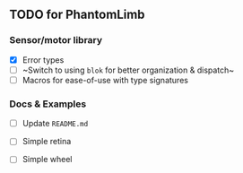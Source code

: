 
## TODO for PhantomLimb

### Sensor/motor library
- [x] Error types
- [ ] ~Switch to using `blok` for better organization & dispatch~
- [ ] Macros for ease-of-use with type signatures

### Docs & Examples
- [ ] Update `README.md`
- [ ] Simple retina
- [ ] Simple wheel

